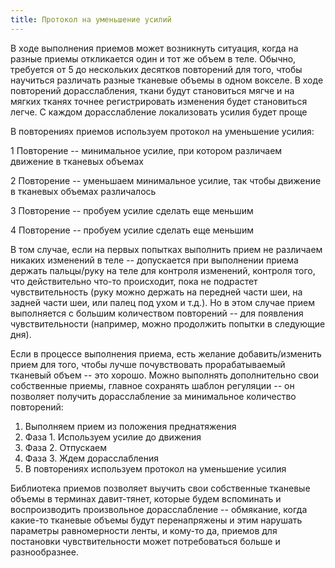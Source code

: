```yaml
---
title: Протокол на уменьшение усилий
---
```


В ходе выполнения приемов может возникнуть ситуация, когда на разные
приемы откликается один и тот же объем в теле. Обычно, требуется от 5 до
нескольких десятков повторений для того, чтобы научиться различать
разные тканевые объемы в одном вокселе. В ходе повторений
дорасслабления, ткани будут становиться мягче и на мягких тканях точнее
регистрировать изменения будет становиться легче. С каждом
дорасслабление локализовать усилия будет проще

В повторениях приемов используем протокол на уменьшение усилия:

1 Повторение -- минимальное усилие, при котором различаем движение в
тканевых объемах

2 Повторение -- уменьшаем минимальное усилие, так чтобы движение в
тканевых объемах различалось

3 Повторение -- пробуем усилие сделать еще меньшим

4 Повторение -- пробуем усилие сделать еще меньшим

В том случае, если на первых попытках выполнить прием не различаем
никаких изменений в теле -- допускается при выполнении приема держать
пальцы/руку на теле для контроля изменений, контроля того, что
действительно что-то происходит, пока не подрастет чувствительность
(руку можно держать на передней части шеи, на задней части шеи, или
палец под ухом и т.д.). Но в этом случае прием выполняется с большим
количеством повторений -- для появления чувствительности (например,
можно продолжить попытки в следующие дня).

Если в процессе выполнения приема, есть желание добавить/изменить прием
для того, чтобы лучше почувствовать прорабатываемый тканевый объем --
это хорошо. Можно выполнять дополнительно свои собственные приемы,
главное сохранять шаблон регуляции -- он позволяет получить
дорасслабление за минимальное количество повторений:

1.  Выполняем прием из положения преднатяжения
2.  Фаза 1. Используем усилие до движения
3.  Фаза 2. Отпускаем
4.  Фаза 3. Ждем дорасслабления
5.  В повторениях используем протокол на уменьшение усилия

Библиотека приемов позволяет выучить свои собственные тканевые объемы в
терминах давит-тянет, которые будем вспоминать и воспроизводить
произвольное дорасслабление -- обмякание, когда какие-то тканевые объемы
будут перенапряжены и этим нарушать параметры равномерности ленты, и
кому-то да, приемов для постановки чувствительности может потребоваться
больше и разнообразнее.
